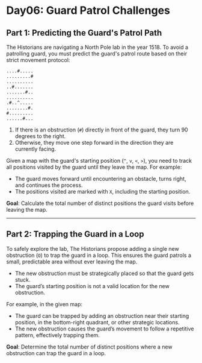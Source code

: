 # Day06: Guard Patrol Challenges

## Part 1: Predicting the Guard's Patrol Path

The Historians are navigating a North Pole lab in the year 1518. To avoid a patrolling guard, you must predict the guard's patrol route based on their strict movement protocol:

```
....#.....
.........#
..........
..#.......
.......#..
..........
.#..^.....
........#.
#.........
......#...
```

1. If there is an obstruction (`#`) directly in front of the guard, they turn 90 degrees to the right.
2. Otherwise, they move one step forward in the direction they are currently facing.

Given a map with the guard's starting position (`^`, `v`, `<`, `>`), you need to track all positions visited by the guard until they leave the map. For example:
- The guard moves forward until encountering an obstacle, turns right, and continues the process.
- The positions visited are marked with `X`, including the starting position.

**Goal**: Calculate the total number of distinct positions the guard visits before leaving the map.

---

## Part 2: Trapping the Guard in a Loop

To safely explore the lab, The Historians propose adding a single new obstruction (`O`) to trap the guard in a loop. This ensures the guard patrols a small, predictable area without ever leaving the map.

- The new obstruction must be strategically placed so that the guard gets stuck.
- The guard’s starting position is not a valid location for the new obstruction.

For example, in the given map:
- The guard can be trapped by adding an obstruction near their starting position, in the bottom-right quadrant, or other strategic locations.
- The new obstruction causes the guard’s movement to follow a repetitive pattern, effectively trapping them.

**Goal**: Determine the total number of distinct positions where a new obstruction can trap the guard in a loop.
